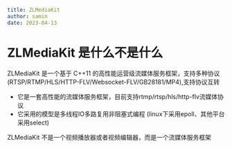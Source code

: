 ```yaml
title: ZLMediaKit
author: samin
date: 2023-04-13
```

# ZLMediaKit 是什么不是什么

ZLMediaKit 是一个基于 C++11 的高性能运营级流媒体服务框架，支持多种协议 (RTSP/RTMP/HLS/HTTP-FLV/Websocket-FLV/GB28181/MP4),支持协议互转

- 它是一套高性能的流媒体服务框架，目前支持rtmp/rtsp/hls/http-flv流媒体协议
- 它采用的模型是多线程IO多路复用非阻塞式编程 (linux下采用epoll、其他平台采用select)

ZLMediaKit 不是一个视频播放器或者视频编辑器，而是一个流媒体服务框架